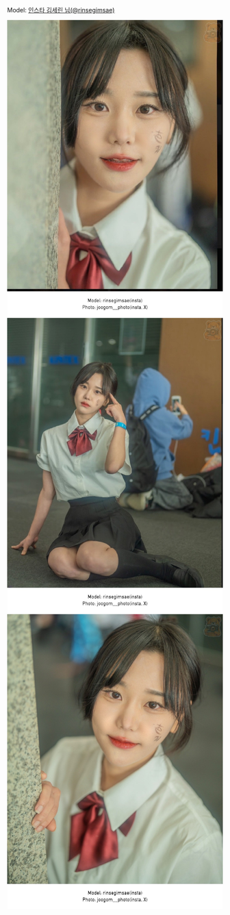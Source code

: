 ﻿---
dddd: 2023.12.16 서코
nickname: 김세린
sns_type: insta
sns_id: rinsegimsae
---

Model: <a href="https://www.instagram.com/rinsegimsae" target="_blank">인스타 김세린 님(@rinsegimsae)</a>

![KakaoTalk20231219104545327.jpeg](/assets/img/2023/12-16/KakaoTalk20231219104545327.jpeg)
![KakaoTalk2023121910454532701.jpeg](/assets/img/2023/12-16/KakaoTalk2023121910454532701.jpeg)
![KakaoTalk2023121910454532702.jpeg](/assets/img/2023/12-16/KakaoTalk2023121910454532702.jpeg)
